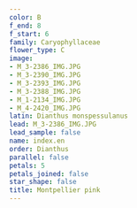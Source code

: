 ```yaml
---
color: B
f_end: 8
f_start: 6
family: Caryophyllaceae
flower_type: C
image:
- M_3-2386_IMG.JPG
- M_3-2390_IMG.JPG
- M_3-2393_IMG.JPG
- M_3-2388_IMG.JPG
- M_1-2134_IMG.JPG
- M_4-2420_IMG.JPG
latin: Dianthus monspessulanus
lead: M_3-2386_IMG.JPG
lead_sample: false
name: index.en
order: Dianthus
parallel: false
petals: 5
petals_joined: false
star_shape: false
title: Montpellier pink
---
```

